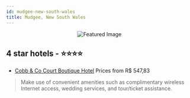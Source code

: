 ```yaml
---
id: mudgee-new-south-wales
title: Mudgee, New South Wales
---
```


<center><img src="https://i.travelapi.com/hotels/10000000/9630000/9623600/9623571/52b85c55_z.jpg" alt="Featured Image" /></center>


##  4 star hotels - ⭐️⭐️⭐️⭐️

-    [Cobb & Co Court Boutique Hotel](https://us.hurb.com/hotels/mudgee/cobb-co-court-boutique-hotel-JNP-JP406303?cmp=18055) Prices from R$ 547,83
   > Make use of convenient amenities such as complimentary wireless Internet access, wedding services, and tour/ticket assistance.

